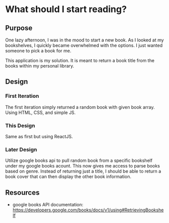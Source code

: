 What should I start reading?
========
## Purpose
One lazy afternoon, I was in the mood to start a new book. As I looked at my bookshelves, I quickly became overwhelmed with the options. I just wanted someone to pick a book for me.

This application is my solution. It is meant to return a book title from the books within my personal library.

## Design
### First Iteration
The first iteration simply returned a random book with given book array. Using HTML, CSS, and simple JS.
### This Design
Same as first but using ReactJS.

### Later Design
Utilize google books api to pull random book from a specific bookshelf under my google books acount. This now gives me access to parse books based on genre. Instead of returning just a title, I should be able to return a book cover that can then display the other book information.

## Resources
* google books API documentation: https://developers.google.com/books/docs/v1/using#RetrievingBookshelf